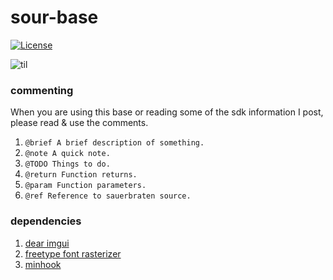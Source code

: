 # sour-base

[![License](https://img.shields.io/github/license/seanhobeck/sour?color=green)](https://github.com/seanhobeck/sour/blob/master/LICENSE)

![til](/gifs/showcase_high.gif)

### commenting

When you are using this base or reading some of the sdk
information I post, please read & use the comments.

1. `@brief A brief description of something.`
2. `@note A quick note.`
3. `@TODO Things to do.`
4. `@return Function returns.`
5. `@param Function parameters.`
6. `@ref Reference to sauerbraten source.`

### dependencies

1. [dear imgui](https://github.com/ocornut/imgui/)
2. [freetype font rasterizer](https://www.freetype.org/)
3. [minhook](https://github.com/TsudaKageyu/minhook/)
